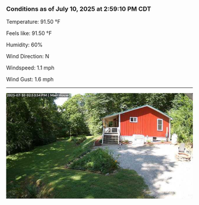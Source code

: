 ### Conditions as of July 10, 2025 at 2:59:10 PM CDT 

Temperature: 91.50 &deg;F

Feels like: 91.50 &deg;F

Humidity: 60%

Wind Direction: N

Windspeed: 1.1 mph

Wind Gust: 1.6 mph

---

<img src="./images/latest.jpeg"/>

